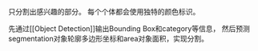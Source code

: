 只分割出感兴趣的部分。
每个个体都会使用独特的颜色标识。

先通过[[Object Detection]]输出Bounding Box和category等信息，
然后预测segmentation对象轮廓多边形坐标和area对象面积，实现分割。
